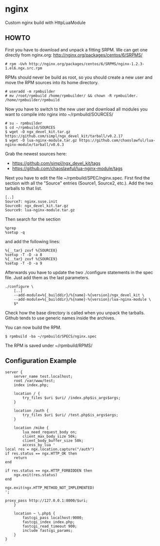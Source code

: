 nginx
=====

Custom nginx build with HttpLuaModule

HOWTO
-----

First you have to download and unpack a fitting SRPM. We can get one directly from nginx.org: http://nginx.org/packages/centos/6/SRPMS/

    # rpm -Uvh http://nginx.org/packages/centos/6/SRPMS/nginx-1.2.3-1.el6.ngx.src.rpm

RPMs should never be build as root, so you should create a new user and move the RPM sources into its home directory.

    # useradd -m rpmbuilder
    # mv /root/rpmbuild /home/rpmbuilder/ && chown -R rpmbuilder. /home/rpmbuilder/rpmbuild

Now you have to switch to the new user and download all modules you want to compile into nginx into ~/rpmbuild/SOURCES/

    # su - rpmbuilder
    $ cd ~/rpmbuild/SOURCES
    $ wget -O ngx_devel_kit.tar.gz https://github.com/simpl/ngx_devel_kit/tarball/v0.2.17
    $ wget -O lua-nginx-module.tar.gz https://github.com/chaoslawful/lua-nginx-module/tarball/v0.6.3

Grab the newest sources here:
*   https://github.com/simpl/ngx_devel_kit/tags
*   https://github.com/chaoslawful/lua-nginx-module/tags

Next you have to edit the file ~/rpmbuild/SPEC/nginx.spec. First find the section with all the "Source" entries (Source1, Source2, etc.). Add the two tarballs to that list.

    [..]
    Source7: nginx.suse.init
    Source8: ngx_devel_kit.tar.gz
    Source9: lua-nginx-module.tar.gz

Then search for the section

    %prep
    %setup -q

and add the following lines:

    %{__tar} zxvf %{SOURCE8}
    %setup -T -D -a 8
    %{__tar} zxvf %{SOURCE9}
    %setup -T -D -a 9

Afterwards you have to update the two ./configure statements in the spec file. Just add them as the last parameters.

    ./configure \
        [..]
        --add-module=%{_builddir}/%{name}-%{version}/ngx_devel_kit \
        --add-module=%{_builddir}/%{name}-%{version}/lua-nginx-module \
        $*

Check how the base directory is called when you unpack the tarballs. Github tends to use generic names inside the archives.

You can now build the RPM.

    $ rpmbuild -ba ~/rpmbuild/SPECS/nginx.spec

The RPM is saved under ~/rpmbuild/RPMS/

Configuration Example
---------------------

    server {
        server_name test.localhost;
        root /var/www/test;
        index index.php;

        location / {
            try_files $uri $uri/ /index.php$is_args$args;
        }

        location /auth {
            try_files $uri $uri/ /test.php$is_args$args;
        }

        location /mike {
            lua_need_request_body on;
            client_max_body_size 50k;
            client_body_buffer_size 50k;
            access_by_lua '
    local res = ngx.location.capture("/auth")
    if res.status == ngx.HTTP_OK then
        return
    end

    if res.status == ngx.HTTP_FORBIDDEN then
        ngx.exit(res.status)
    end

    ngx.exit(ngx.HTTP_METHOD_NOT_IMPLEMENTED)
    ';

    proxy_pass http://127.0.0.1:8000/$uri;
        }

        location ~ \.php$ {
            fastcgi_pass localhost:9000;
            fastcgi_index index.php;
            fastcgi_read_timeout 900;
            include fastcgi_params;
        }
    }
